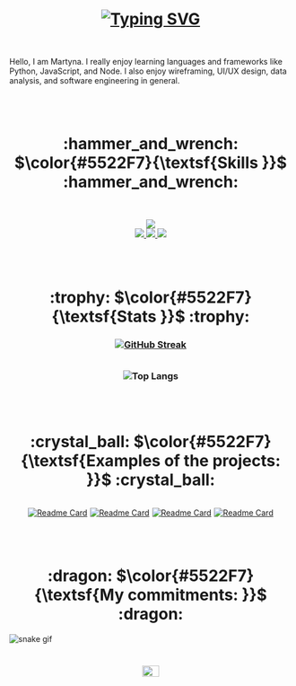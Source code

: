 <h1 align="center">
<a href="https://git.io/typing-svg"><img src="https://readme-typing-svg.demolab.com?font=Fira+Code&weight=600&size=32&duration=6000&pause=1009&color=5522F7&center=true&vCenter=true&random=false&width=600&height=60&lines=Hello+there%2C+;I'm+Martyna+Wloka!;Self-proclaimed+coding+ninja+🥷;computing+student." alt="Typing SVG" />
</a>
</h1>
<br/>
<p align="left">
Hello, I am Martyna. I really enjoy learning languages and frameworks like Python, JavaScript, and Node. I also enjoy wireframing, UI/UX design, data analysis, and software engineering in general.
</p>
<br/>
<br/>
<h1 align="center">:hammer_and_wrench: $\color{#5522F7}{\textsf{Skills }}$ 	:hammer_and_wrench: </h1>
<br/>
<p align="center">
  <a href="https://skillicons.dev">
    <img src="https://skillicons.dev/icons?i=html,css,js,nodejs,express,react,threejs,bootstrap,flask&perline=9" />
  </a>
  <br/>
  <a href="https://skillicons.dev">
    <img src="https://skillicons.dev/icons?i=c,py,sqlite&perline=3" />
  </a>
  <a href="https://skillicons.dev">
    <img src="https://skillicons.dev/icons?i=blender,figma,notion&perline=3" />
  </a>
  <a href="https://skillicons.dev">
    <img src="https://skillicons.dev/icons?i=pycharm,vscode&perline=2" />
  </a>
</p>
<br/>
<br/>
<h1 align="center">:trophy: $\color{#5522F7}{\textsf{Stats }}$ 	:trophy: </h1>
<h3 align="center">
<a href="https://git.io/streak-stats"><img src="https://github-readme-streak-stats-nine-rouge.vercel.app?user=M4Wloka&theme=nightowl&border_radius=5&mode=weekly&border=5522F7&stroke=5522F7&ring=5522F7&sideNums=5522F7&currStreakLabel=EB5454&currStreakNum=EB5454&fire=EB5454&dates=5522F7" alt="GitHub Streak" /></a>
<br/>
<br/>
  
![Top Langs](https://github-readme-stats-lac-nine-54.vercel.app/api/top-langs/?username=M4Wloka&hide=fortran,cython,php,c++&theme=nightowl&border_color=5522F7&title_color=5522F7&text_color=aa80ce)

</h3>
<br/>
<br/>
<h1 align="center">
	:crystal_ball: $\color{#5522F7}{\textsf{Examples of the projects: }}$ :crystal_ball:
</h1>

<div align="center" style="display: flex; justify-content: center; gap: 5px;">
	
[![Readme Card](https://github-readme-stats.vercel.app/api/pin/?username=M4Wloka&repo=Problem-Solving-through-Programming-QHO426&border_color=5522F7&title_color=5522F7&text_color=aa80ce&theme=nightowl)](https://github.com/M4Wloka/Problem-Solving-through-Programming-QHO426)

[![Readme Card](https://github-readme-stats.vercel.app/api/pin/?username=M4Wloka&repo=Introduction-to-Database-QHO429&border_color=5522F7&title_color=5522F7&text_color=aa80ce&theme=nightowl)](https://github.com/M4Wloka/Introduction-to-Database-QHO429)

[![Readme Card](https://github-readme-stats.vercel.app/api/pin/?username=M4Wloka&repo=Bootstrap-Event-Website&border_color=5522F7&title_color=5522F7&text_color=aa80ce&theme=nightowl)](https://github.com/M4Wloka/Bootstrap-Event-Website)

[![Readme Card](https://github-readme-stats.vercel.app/api/pin/?username=M4Wloka&repo=CSS-Skyrim-Project&border_color=5522F7&title_color=5522F7&text_color=aa80ce&theme=nightowl)](https://github.com/M4Wloka/CSS-Skyrim-Project)






</div>



<br/>
<br/>
<h1 align="center">
	:dragon: $\color{#5522F7}{\textsf{My commitments: }}$ :dragon: 
</h1>

![snake gif](https://github.com/M4Wloka/M4Wloka/blob/output/github-contribution-grid-snake-dark.svg)



<h1 align="center">
<a href="https://www.linkedin.com/in/martyna-wloka/" target="blank"><img align="center" src="https://raw.githubusercontent.com/rahuldkjain/github-profile-readme-generator/master/src/images/icons/Social/linked-in-alt.svg" alt="martyna-wloka" height="20" width="30" /></a>
</h1>
<br/>
